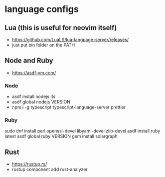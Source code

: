 # language configs

## Lua (this is useful for neovim itself)
- https://github.com/LuaLS/lua-language-server/releases/
- just put bin folder on the PATH

## Node and Ruby
- https://asdf-vm.com/

### Node
- asdf install nodejs lts
- asdf global nodejs VERSION
- npm i -g typescript typescript-language-server prettier

### Ruby
sudo dnf install perl openssl-devel libyaml-devel zlib-devel
asdf install ruby latest
asdf global ruby VERSION
gem install solargraph

## Rust
- https://rustup.rs/
- rustup component add rust-analyzer
